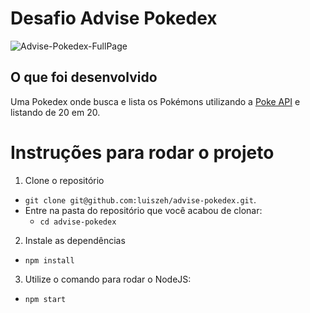 # Desafio Advise Pokedex

![Advise-Pokedex-FullPage](https://user-images.githubusercontent.com/78225894/144803520-98e7b4b4-e4e4-4f10-a1cc-c0b5756c3e92.png)

## O que foi desenvolvido

Uma Pokedex onde busca e lista os Pokémons utilizando a <a href="https://pokeapi.co/">Poke API</a> e listando de 20 em 20.

# Instruções para rodar o projeto

1. Clone o repositório

- `git clone git@github.com:luiszeh/advise-pokedex.git`.
- Entre na pasta do repositório que você acabou de clonar:
  - `cd advise-pokedex`

2. Instale as dependências

- `npm install`

3. Utilize o comando para rodar o NodeJS:

- `npm start`
